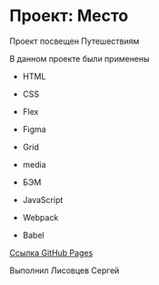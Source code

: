 # Проект: Место

Проект посвещен Путешествиям

В данном проекте были применены
* HTML

* CSS

* Flex

* Figma

* Grid

* media

* БЭМ

* JavaScript

* Webpack

* Babel

[Ссылка GitHub Pages](https://sergey1810.github.io/mesto/)

Выполнил Лисовцев Сергей

